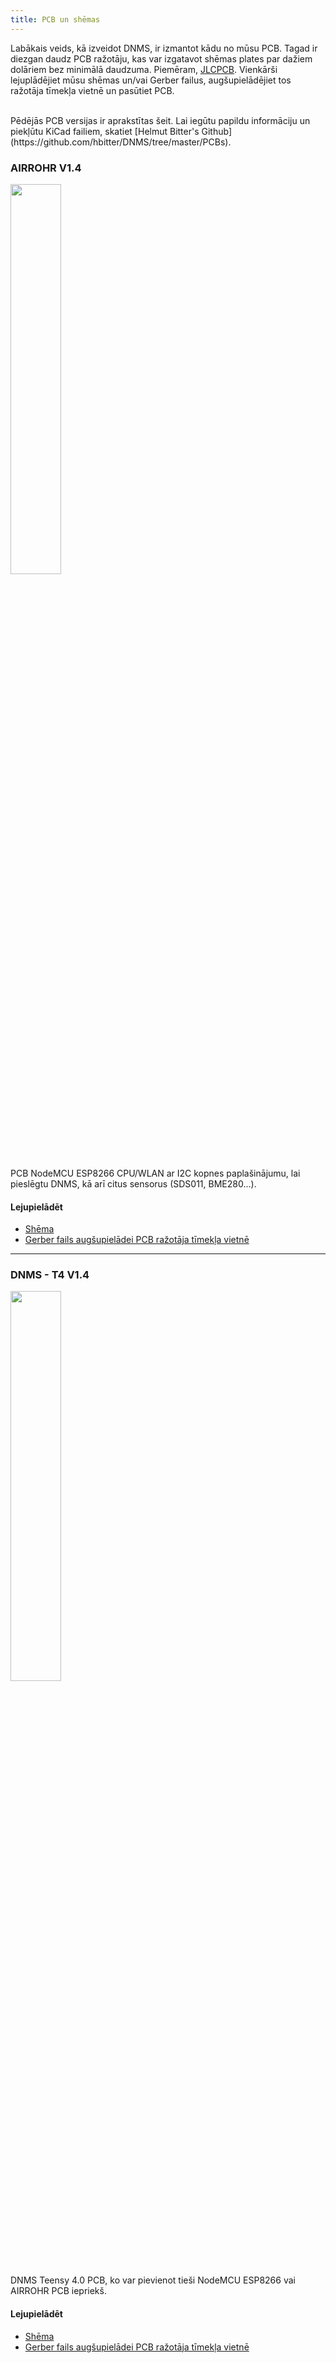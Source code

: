 ```yaml
---
title: PCB un shēmas
---
```


Labākais veids, kā izveidot DNMS, ir izmantot kādu no mūsu PCB.
Tagad ir diezgan daudz PCB ražotāju, kas var izgatavot shēmas plates par dažiem dolāriem bez minimālā daudzuma. Piemēram, [JLCPCB](https://jlcpcb.com//).
Vienkārši lejuplādējiet mūsu shēmas un/vai Gerber failus, augšupielādējiet tos ražotāja tīmekļa vietnē un pasūtiet PCB.

<br>
Pēdējās PCB versijas ir aprakstītas šeit. Lai iegūtu papildu informāciju un piekļūtu KiCad failiem, skatiet [Helmut Bitter's Github](https://github.com/hbitter/DNMS/tree/master/PCBs). 

### AIRROHR V1.4
<img src="../docs/dnms/airrohr-PCB.jpg" style="display: block; width:40%;margin: 1em 0" loading="lazy"/>
PCB NodeMCU ESP8266 CPU/WLAN ar I2C kopnes paplašinājumu, lai pieslēgtu DNMS, kā arī citus sensorus (SDS011, BME280...).


#### Lejupielādēt
* [Shēma](../docs/dnms/airrohr-PCB-circuit-diagram.pdf)
* [Gerber fails augšupielādei PCB ražotāja tīmekļa vietnē](../docs/dnms/airrohr-PCB-circuit-diagram-gerber.zip)

---

### DNMS - T4 V1.4
<img src="../docs/dnms/dnms-noise-measuring-teensy-4.jpg" style="display: block;width:40%; margin: 1em 0" loading="lazy"/>
DNMS Teensy 4.0 PCB, ko var pievienot tieši NodeMCU ESP8266 vai AIRROHR PCB iepriekš.


#### Lejupielādēt
* [Shēma](../docs/dnms/dnms-noise-measuring-teensy-40-circuit-diagram.pdf)
* [Gerber fails augšupielādei PCB ražotāja tīmekļa vietnē](../docs/dnms/dnms/nms-noise-measuring-teensy-40-circuit-gerber.zip)

